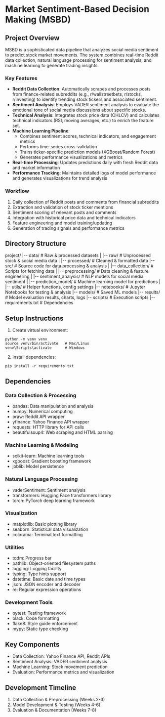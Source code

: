 # Market Sentiment-Based Decision Making (MSBD)

## Project Overview
MSBD is a sophisticated data pipeline that analyzes social media sentiment to predict stock market movements. The system combines real-time Reddit data collection, natural language processing for sentiment analysis, and machine learning to generate trading insights.

### Key Features
- **Reddit Data Collection**: Automatically scrapes and processes posts from finance-related subreddits (e.g., r/wallstreetbets, r/stocks, r/investing) to identify trending stock tickers and associated sentiment.
- **Sentiment Analysis**: Employs VADER sentiment analysis to evaluate the emotional tone of social media discussions about specific stocks.
- **Technical Analysis**: Integrates stock price data (OHLCV) and calculates technical indicators (RSI, moving averages, etc.) to enrich the feature set.
- **Machine Learning Pipeline**: 
  - Combines sentiment scores, technical indicators, and engagement metrics
  - Performs time-series cross-validation
  - Trains ticker-specific prediction models (XGBoost/Random Forest)
  - Generates performance visualizations and metrics
- **Real-time Processing**: Updates predictions daily with fresh Reddit data and market information
- **Performance Tracking**: Maintains detailed logs of model performance and generates visualizations for trend analysis

### Workflow
1. Daily collection of Reddit posts and comments from financial subreddits
2. Extraction and validation of stock ticker mentions
3. Sentiment scoring of relevant posts and comments
4. Integration with historical price data and technical indicators
5. Feature engineering and model training/updating
6. Generation of trading signals and performance metrics

## Directory Structure
project/
|-- data/                   # Raw & processed datasets
|   |-- raw/                # Unprocessed stock & social media data
|   |-- processed/          # Cleaned & formatted data
|-- src/                    # Source code for data processing & analysis
|   |-- data_collection/    # Scripts for fetching data
|   |-- preprocessing/      # Data cleaning & feature engineering 
|   |-- sentiment_analysis/ # NLP models for social media sentiment
|   |-- prediction_model/   # Machine learning model for predictions
|   |-- utils/             # Helper functions, config settings
|-- notebooks/             # Jupyter Notebooks for testing & analysis
|-- models/                # Saved ML models
|-- results/               # Model evaluation results, charts, logs
|-- scripts/               # Execution scripts
|-- requirements.txt       # Dependencies

## Setup Instructions
1. Create virtual environment:
```
python -m venv venv
source venv/bin/activate   # Mac/Linux
venv\Scripts\activate      # Windows
```

2. Install dependencies:
```
pip install -r requirements.txt
```

## Dependencies

### Data Collection & Processing
- pandas: Data manipulation and analysis
- numpy: Numerical computing
- praw: Reddit API wrapper
- yfinance: Yahoo Finance API wrapper
- requests: HTTP library for API calls
- beautifulsoup4: Web scraping and HTML parsing

### Machine Learning & Modeling
- scikit-learn: Machine learning tools
- xgboost: Gradient boosting framework
- joblib: Model persistence

### Natural Language Processing
- vaderSentiment: Sentiment analysis
- transformers: Hugging Face transformers library
- torch: PyTorch deep learning framework

### Visualization
- matplotlib: Basic plotting library
- seaborn: Statistical data visualization
- colorama: Terminal text formatting

### Utilities
- tqdm: Progress bar
- pathlib: Object-oriented filesystem paths
- logging: Logging facility
- typing: Type hints support
- datetime: Basic date and time types
- json: JSON encoder and decoder
- re: Regular expression operations

### Development Tools
- pytest: Testing framework
- black: Code formatting
- flake8: Style guide enforcement
- mypy: Static type checking

## Key Components
- Data Collection: Yahoo Finance API, Reddit APIs
- Sentiment Analysis: VADER sentiment analysis
- Machine Learning: Stock movement prediction
- Evaluation: Performance metrics and visualization

## Development Timeline
1. Data Collection & Preprocessing (Weeks 2-3)
2. Model Development & Testing (Weeks 4-6)
3. Evaluation & Documentation (Weeks 7-8)
```

